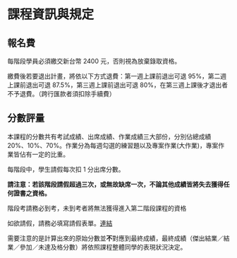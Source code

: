 # 課程資訊與規定

## 報名費

每階段學員必須繳交新台幣 2400 元，否則視為放棄錄取資格。 

繳費後若要退出計畫，將依以下方式退費：第一週上課前退出可退 95%，第二週上課前退出可退 87.5%，第三週上課前退出可退 80%，在第三週上課後才退出者不予退費。（跨行匯款者須扣除手續費）

## 分數評量

本課程的分數共有考試成績、出席成績、作業成績三大部份，分別佔總成績 20%、10%、70%。作業分為每週勾選的練習題以及專案作業(大作業)，專案作業皆佔有一定的比重。

每階段中，學生請假每次扣 1 分出席分數。

**請注意：若該階段請假超過三次，或無故缺席一次，不論其他成績皆將失去獲得任何證書之資格。**

階段考請務必到考，未到考者將無法獲得進入第二階段課程的資格

如欲請假，請務必填寫請假表單。[連結](https://docs.google.com/forms/d/e/1FAIpQLSeZpg9WHDDARLV-h_0xJhYjj8t9S3YQHtr1hVmqWHjw1Za_ig/viewform)

需要注意的是計算出來的原始分數並**不**對應到最終成績，最終成績（傑出結業／結業／參加／未達及格分數）將依照課程整體同學的表現狀況決定。
